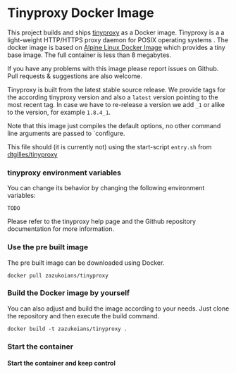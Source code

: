 # Tinyproxy Docker Image

This project builds and ships [tinyproxy](https://github.com/tinyproxy/tinyproxy) as a Docker image. Tinyproxy is a a light-weight HTTP/HTTPS proxy daemon for POSIX operating systems . The docker image is based on [Alpine Linux Docker Image](http://gliderlabs.viewdocs.io/docker-alpine/) which provides a tiny base image. The full container is less than 8 megabytes.

If you have any problems with this image please report issues on Github. Pull requests & suggestions are also welcome.

Tinyproxy is built from the latest stable source release. We provide tags for the according tinyproxy version and also a `latest` version pointing to the most recent tag. In case we have to re-release a version we add `_1` or alike to the version, for example `1.8.4_1`.

Note that this image just compiles the default options, no other command line arguments are passed to `configure.

This file should (it is currently not) using the start-script `entry.sh` from [dtgilles/tinyproxy](https://github.com/dtgilles/tinyproxy)

### tinyproxy environment variables

You can change its behavior by changing the following environment variables:

    TODO

Please refer to the tinyproxy help page and the Github repository documentation for more information. 

### Use the pre built image

The pre built image can be downloaded using Docker.

    docker pull zazukoians/tinyproxy


### Build the Docker image by yourself

You can also adjust and build the image according to your needs. Just clone the repository and then execute the build command.

    docker build -t zazukoians/tinyproxy .


### Start the container


#### Start the container and keep control


